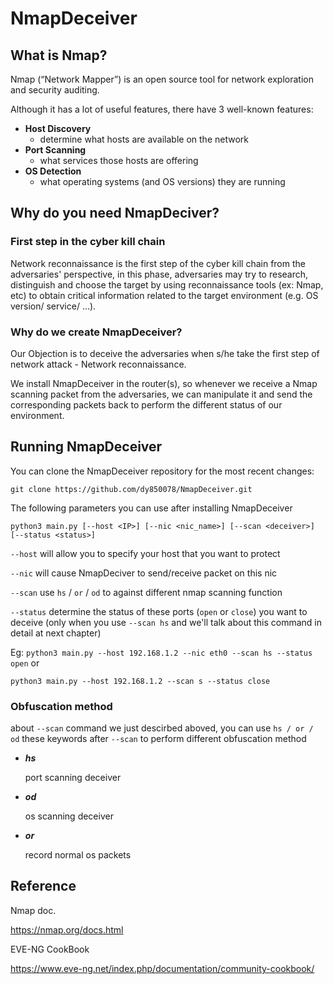 # NmapDeceiver

## What is Nmap?
Nmap (“Network Mapper”) is an open source tool for network exploration and security auditing.

Although it has a lot of useful features, there have 3 well-known features:    
 - **Host Discovery**
    -  determine what hosts are available on the network
 - **Port Scanning**
    -  what services those hosts are offering
 - **OS Detection**
    -  what operating systems (and OS versions) they are running


## Why do you need NmapDeciver?

### First step in the cyber kill chain
Network reconnaissance is the first step of the cyber kill chain from the adversaries' perspective, in this phase, adversaries may try to research, distinguish and choose the target by using reconnaissance tools (ex: Nmap, etc) to obtain critical information related to the target environment (e.g. OS version/ service/ ...).

### Why do we create NmapDeceiver?
Our Objection is to deceive the adversaries when s/he take the first step of network attack - Network reconnaissance.

We install NmapDeceiver in the router(s), so whenever we receive a Nmap scanning packet from the adversaries, we can manipulate it and send the corresponding packets back to perform the different status of our environment.


## Running NmapDeceiver

You can clone the NmapDeceiver repository for the most recent changes:

```git clone https://github.com/dy850078/NmapDeceiver.git```

The following parameters you can use after installing NmapDeceiver

```python3 main.py [--host <IP>] [--nic <nic_name>] [--scan <deceiver>] [--status <status>]```

```--host``` will allow you to specify your host that you want to protect

```--nic```  will cause NmapDeciver to send/receive packet on this nic

```--scan``` use ```hs``` / ```or``` / ```od``` to against different nmap scanning function

```--status``` determine the status of these ports (```open``` or ```close```) you want to deceive (only when you use ```--scan hs``` and we'll talk about this command in detail at next chapter)

Eg: ```python3 main.py --host 192.168.1.2 --nic eth0 --scan hs --status open``` or  

```python3 main.py --host 192.168.1.2 --scan s --status close```

### Obfuscation method

about ```--scan``` command we just descirbed aboved, you can use ```hs / or / od``` these keywords after ```--scan``` to perform different obfuscation method

- ***hs***

  port scanning deceiver

- ***od***

  os scanning deceiver

- ***or***

  record normal os packets



## Reference

Nmap doc.

https://nmap.org/docs.html

EVE-NG CookBook

https://www.eve-ng.net/index.php/documentation/community-cookbook/
